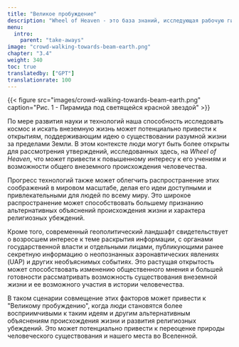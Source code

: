 ```yaml
---
title: "Великое пробуждение"
description: "Wheel of Heaven - это база знаний, исследующая рабочую гипотезу о том, что жизнь на Земле была разумно спроектирована внеземной цивилизацией, так называемыми Элохим."
menu:
  intro:
    parent: "take-aways"
image: "crowd-walking-towards-beam-earth.png"
chapter: "3.4"
weight: 340
toc: true
translatedby: ["GPT"]
translationrate: 100
---
```


{{< figure src="images/crowd-walking-towards-beam-earth.png" caption="Рис. 1 - Пирамида под светящейся красной звездой" >}}

По мере развития науки и технологий наша способность исследовать космос и искать внеземную жизнь может потенциально привести к открытиям, поддерживающим идею о существовании разумной жизни за пределами Земли. В этом контексте люди могут быть более открыты для рассмотрения утверждений, исследованных здесь, на _Wheel of Heaven_, что может привести к повышенному интересу к его учениям и возможности общего внеземного происхождения человечества.

Прогресс технологий также может облегчить распространение этих соображений в мировом масштабе, делая его идеи доступными и привлекательными для людей по всему миру. Это широкое распространение может способствовать большему признанию альтернативных объяснений происхождения жизни и характера религиозных убеждений.

Кроме того, современный геополитический ландшафт свидетельствует о возросшем интересе к теме раскрытия информации, с органами государственной власти и отдельными лицами, публикующими ранее секретную информацию о неопознанных аэронавтических явлениях (UAP) и других необъяснимых событиях. Это растущая открытость может способствовать изменению общественного мнения и большей готовности рассматривать возможность существования внеземной жизни и ее возможного участия в истории человечества.

В таком сценарии совмещение этих факторов может привести к "Великому пробуждению", когда люди становятся более восприимчивыми к таким идеям и другим альтернативным объяснениям происхождения жизни и развития религиозных убеждений. Это может потенциально привести к переоценке природы человеческого существования и нашего места во Вселенной.
